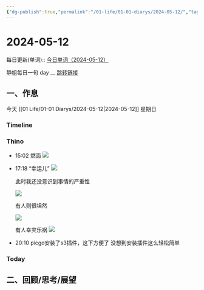 ```yaml
---
{"dg-publish":true,"permalink":"/01-life/01-01-diarys/2024-05-12/","tags":["Diary","written_by_10k","10k原创"]}
---
```



# 2024-05-12
每日更新(单词)::
[今日单词（2024-05-12）](https://www.123pan.com/s/FckCjv-cjUUA.html)

静姐每日一句 day __
[跳转链接](https://www.123pan.com/FileView?fileId=5435933&shareKey=FckCjv-cjUUA&sharePwd=)


## 一、作息
今天 [[01 Life/01-01 Diarys/2024-05-12\|2024-05-12]] 星期日

### Timeline

### Thino
- 15:02 
	燃面
	![](https://pic.60004000.xyz/2024/05/4890d614367e75accb4e52561b720f56.jpeg) 
- 17:18 
	“幸运儿”
	![](https://pic.60004000.xyz/2024/05/656629897ab4e160b037ef8a5bbf932d.jpeg)
	
	此时我还没意识到事情的严重性
	
	![](https://pic.60004000.xyz/2024/05/2a51ca16b0fa0b313c1905390345a933.jpeg)
	
	有人则很坦然
	
	![](https://pic.60004000.xyz/2024/05/b641971f85e24598299f54f33ff4396f.jpeg)
	
	
	有人幸灾乐祸
	![](https://pic.60004000.xyz/2024/05/8d2b61acc9032afd4c6c7964e5b90269.jpeg) 
- 20:10 
	picgo安装了s3插件，这下方便了
	没想到安装插件这么轻松简单 

### Today



## 二、回顾/思考/展望







